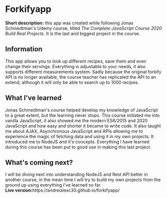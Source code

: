 <h1>Forkifyapp</h1>
<strong>Short description:</strong> this app was created while following Jonas Schmedtman's Udemy course, titled <i>The Complete JavaScript Course 2020 Build Real Projects</i>. It is the last and biggest project in the course.
<h2>Information</h2>
This app allows you to look up different recipes, save them and even change their servings. Everything is adjustable to your needs, it also supports different measurements system. Sadly because the original forkify API is no longer available, the course teacher has replicated the API to an extend, although it will only be able to search up to 1000 recipes.
<h2>What I've learned</h2>
Jonas Schmedtman's course helped develop my knowledge of JavaScript to a great extent, but the learning never stops. This course initiated me into vanilla JavaScript, it also showed me the modern ES6/2015 and 2020 JavaScript and how easy and shorter it became to write code. It also taught me about AJAX, Asynchronous JavaScript and APIs allowing me to experience the magic of fetching data and using it in my own projects. It introduced me to NodeJS and it's concepts. Everything I have learned during this course has been put to good use in making this last project.
<h2>What's coming next?</h2>
I will be diving next into understanding NodeJS and Rest API better in another course, in the mean time I will try to build my own projects from the ground up using everything I've learned so far.<br />
<strong>Live version:</strong>https://andreialexc30.github.io/forkifyapp/ 

